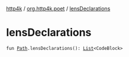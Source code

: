 [http4k](../index.md) / [org.http4k.poet](index.md) / [lensDeclarations](./lens-declarations.md)

# lensDeclarations

`fun `[`Path`](../org.http4k.openapi.v3/-path/index.md)`.lensDeclarations(): `[`List`](https://kotlinlang.org/api/latest/jvm/stdlib/kotlin.collections/-list/index.html)`<CodeBlock>`